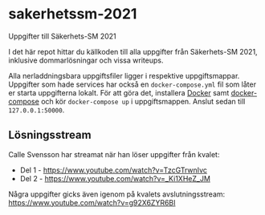 # sakerhetssm-2021
Uppgifter till Säkerhets-SM 2021

I det här repot hittar du källkoden till alla uppgifter från Säkerhets-SM 2021, inklusive dommarlösningar och vissa writeups.

Alla nerladdningsbara uppgiftsfiler ligger i respektive uppgiftsmappar. Uppgifter som hade services har också en `docker-compose.yml` fil som låter er starta uppgifterna lokalt. För att göra det, installera [Docker](https://docs.docker.com/get-docker/) samt [docker-compose](https://docs.docker.com/compose/install/) och kör `docker-compose up` i uppgiftsmappen. Anslut sedan till `127.0.0.1:50000`.

## Lösningsstream

Calle Svensson har streamat när han löser uppgifter från kvalet:

- Del 1 - https://www.youtube.com/watch?v=TzcGTrwnIvc
- Del 2 - https://www.youtube.com/watch?v=_Ki1XHeZ_JM

Några uppgifter gicks även igenom på kvalets avslutningsstream: https://www.youtube.com/watch?v=g92X6ZYR6BI
